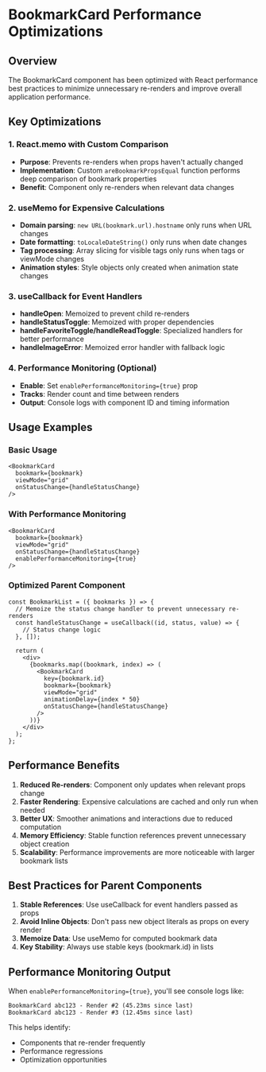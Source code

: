 # BookmarkCard Performance Optimizations

## Overview
The BookmarkCard component has been optimized with React performance best practices to minimize unnecessary re-renders and improve overall application performance.

## Key Optimizations

### 1. React.memo with Custom Comparison
- **Purpose**: Prevents re-renders when props haven't actually changed
- **Implementation**: Custom `areBookmarkPropsEqual` function performs deep comparison of bookmark properties
- **Benefit**: Component only re-renders when relevant data changes

### 2. useMemo for Expensive Calculations
- **Domain parsing**: `new URL(bookmark.url).hostname` only runs when URL changes
- **Date formatting**: `toLocaleDateString()` only runs when date changes
- **Tag processing**: Array slicing for visible tags only runs when tags or viewMode changes
- **Animation styles**: Style objects only created when animation state changes

### 3. useCallback for Event Handlers
- **handleOpen**: Memoized to prevent child re-renders
- **handleStatusToggle**: Memoized with proper dependencies
- **handleFavoriteToggle/handleReadToggle**: Specialized handlers for better performance
- **handleImageError**: Memoized error handler with fallback logic

### 4. Performance Monitoring (Optional)
- **Enable**: Set `enablePerformanceMonitoring={true}` prop
- **Tracks**: Render count and time between renders
- **Output**: Console logs with component ID and timing information

## Usage Examples

### Basic Usage
```tsx
<BookmarkCard
  bookmark={bookmark}
  viewMode="grid"
  onStatusChange={handleStatusChange}
/>
```

### With Performance Monitoring
```tsx
<BookmarkCard
  bookmark={bookmark}
  viewMode="grid"
  onStatusChange={handleStatusChange}
  enablePerformanceMonitoring={true}
/>
```

### Optimized Parent Component
```tsx
const BookmarkList = ({ bookmarks }) => {
  // Memoize the status change handler to prevent unnecessary re-renders
  const handleStatusChange = useCallback((id, status, value) => {
    // Status change logic
  }, []);

  return (
    <div>
      {bookmarks.map((bookmark, index) => (
        <BookmarkCard
          key={bookmark.id}
          bookmark={bookmark}
          viewMode="grid"
          animationDelay={index * 50}
          onStatusChange={handleStatusChange}
        />
      ))}
    </div>
  );
};
```

## Performance Benefits

1. **Reduced Re-renders**: Component only updates when relevant props change
2. **Faster Rendering**: Expensive calculations are cached and only run when needed
3. **Better UX**: Smoother animations and interactions due to reduced computation
4. **Memory Efficiency**: Stable function references prevent unnecessary object creation
5. **Scalability**: Performance improvements are more noticeable with larger bookmark lists

## Best Practices for Parent Components

1. **Stable References**: Use useCallback for event handlers passed as props
2. **Avoid Inline Objects**: Don't pass new object literals as props on every render
3. **Memoize Data**: Use useMemo for computed bookmark data
4. **Key Stability**: Always use stable keys (bookmark.id) in lists

## Performance Monitoring Output

When `enablePerformanceMonitoring={true}`, you'll see console logs like:
```
BookmarkCard abc123 - Render #2 (45.23ms since last)
BookmarkCard abc123 - Render #3 (12.45ms since last)
```

This helps identify:
- Components that re-render frequently
- Performance regressions
- Optimization opportunities
